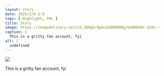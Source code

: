 ```yaml
---
layout: story
date: 2025/2/9 2:8
tags: [ Highlight, PHL ]
title: Story
image: https://imagedelivery.net/LQ_Z8HgbrQpAu3k88KR0Rg/ba000d9c-d20c-4d86-2a3a-db29b5ede800/public
caption: |
  This is a gritty fan account, fyi
alt: |
  undefined
---
```



![](https://imagedelivery.net/LQ_Z8HgbrQpAu3k88KR0Rg/ba000d9c-d20c-4d86-2a3a-db29b5ede800/public)

This is a gritty fan account, fyi
